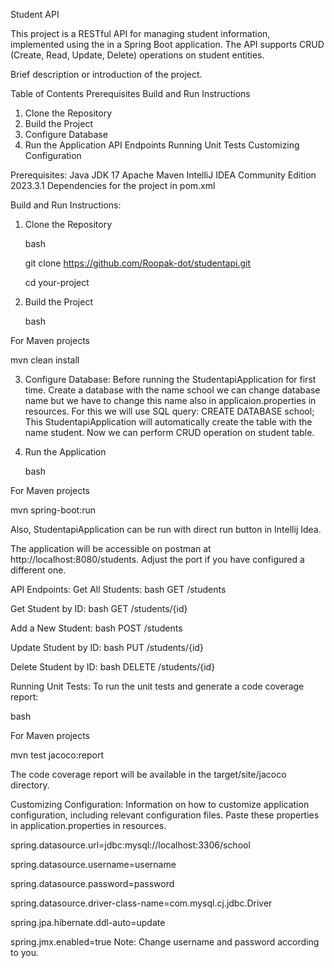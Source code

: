 Student API

This project is a RESTful API for managing student information, implemented using the in a Spring Boot 
application. The API supports CRUD (Create, Read, Update, Delete) operations on student entities.

Brief description or introduction of the project.

Table of Contents
Prerequisites
Build and Run Instructions
1. Clone the Repository
2. Build the Project
3. Configure Database
4. Run the Application
API Endpoints
Running Unit Tests
Customizing Configuration

Prerequisites:
   Java JDK 17
   Apache Maven
   IntelliJ IDEA Community Edition 2023.3.1
   Dependencies for the project in pom.xml
   
Build and Run Instructions:
1. Clone the Repository

   bash

   git clone https://github.com/Roopak-dot/studentapi.git

   cd your-project

3. Build the Project

   bash

For Maven projects

mvn clean install

3. Configure Database:
   Before running the StudentapiApplication for first time. Create a database with the name school we can change 
   database name but we have to change this name also in applicaion.properties in resources.
   For this we will use SQL query: CREATE DATABASE school;
   This StudentapiApplication will automatically create the table with the name student. Now we can perform CRUD 
   operation on student table.

4. Run the Application

   bash

For Maven projects

mvn spring-boot:run
   
   Also, StudentapiApplication can be run with direct run button in Intellij Idea.

The application will be accessible on postman at http://localhost:8080/students. Adjust the port if you have configured 
a different one.

API Endpoints:
Get All Students:
bash
GET /students

Get Student by ID:
bash
GET /students/{id}

Add a New Student:
bash
POST /students

Update Student by ID:
bash
PUT /students/{id}

Delete Student by ID:
bash
DELETE /students/{id}

Running Unit Tests:
To run the unit tests and generate a code coverage report:

bash

For Maven projects

mvn test jacoco:report

The code coverage report will be available in the target/site/jacoco directory.

Customizing Configuration:
Information on how to customize application configuration, including relevant configuration files.
Paste these properties in application.properties in resources.

spring.datasource.url=jdbc:mysql://localhost:3306/school

spring.datasource.username=username

spring.datasource.password=password

spring.datasource.driver-class-name=com.mysql.cj.jdbc.Driver

spring.jpa.hibernate.ddl-auto=update

spring.jmx.enabled=true
Note: Change username and password according to you.


